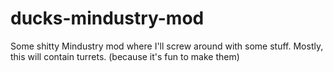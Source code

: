 # ducks-mindustry-mod
Some shitty Mindustry mod where I'll screw around with some stuff.
Mostly, this will contain turrets. (because it's fun to make them)

